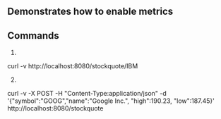 ## Demonstrates how to enable metrics

Commands
--------
1.
curl -v http://localhost:8080/stockquote/IBM

2.
curl -v -X POST -H "Content-Type:application/json" -d '{"symbol":"GOOG","name":"Google Inc.", "high":190.23, "low":187.45}' http://localhost:8080/stockquote
